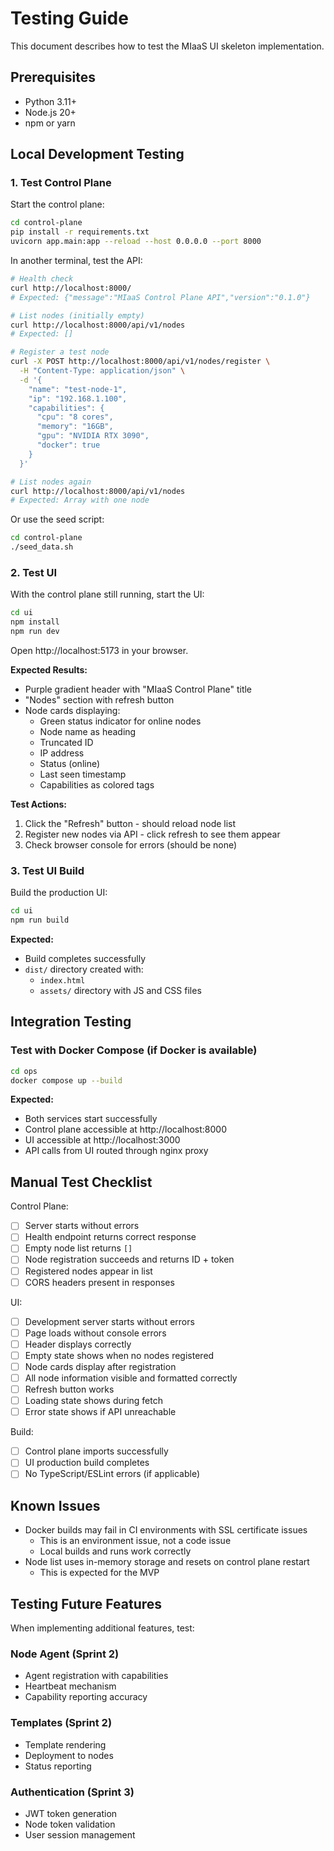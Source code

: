 # Testing Guide

This document describes how to test the MIaaS UI skeleton implementation.

## Prerequisites

- Python 3.11+
- Node.js 20+
- npm or yarn

## Local Development Testing

### 1. Test Control Plane

Start the control plane:
```bash
cd control-plane
pip install -r requirements.txt
uvicorn app.main:app --reload --host 0.0.0.0 --port 8000
```

In another terminal, test the API:
```bash
# Health check
curl http://localhost:8000/
# Expected: {"message":"MIaaS Control Plane API","version":"0.1.0"}

# List nodes (initially empty)
curl http://localhost:8000/api/v1/nodes
# Expected: []

# Register a test node
curl -X POST http://localhost:8000/api/v1/nodes/register \
  -H "Content-Type: application/json" \
  -d '{
    "name": "test-node-1",
    "ip": "192.168.1.100",
    "capabilities": {
      "cpu": "8 cores",
      "memory": "16GB",
      "gpu": "NVIDIA RTX 3090",
      "docker": true
    }
  }'

# List nodes again
curl http://localhost:8000/api/v1/nodes
# Expected: Array with one node
```

Or use the seed script:
```bash
cd control-plane
./seed_data.sh
```

### 2. Test UI

With the control plane still running, start the UI:
```bash
cd ui
npm install
npm run dev
```

Open http://localhost:5173 in your browser.

**Expected Results:**
- Purple gradient header with "MIaaS Control Plane" title
- "Nodes" section with refresh button
- Node cards displaying:
  - Green status indicator for online nodes
  - Node name as heading
  - Truncated ID
  - IP address
  - Status (online)
  - Last seen timestamp
  - Capabilities as colored tags

**Test Actions:**
1. Click the "Refresh" button - should reload node list
2. Register new nodes via API - click refresh to see them appear
3. Check browser console for errors (should be none)

### 3. Test UI Build

Build the production UI:
```bash
cd ui
npm run build
```

**Expected:**
- Build completes successfully
- `dist/` directory created with:
  - `index.html`
  - `assets/` directory with JS and CSS files

## Integration Testing

### Test with Docker Compose (if Docker is available)

```bash
cd ops
docker compose up --build
```

**Expected:**
- Both services start successfully
- Control plane accessible at http://localhost:8000
- UI accessible at http://localhost:3000
- API calls from UI routed through nginx proxy

## Manual Test Checklist

Control Plane:
- [ ] Server starts without errors
- [ ] Health endpoint returns correct response
- [ ] Empty node list returns `[]`
- [ ] Node registration succeeds and returns ID + token
- [ ] Registered nodes appear in list
- [ ] CORS headers present in responses

UI:
- [ ] Development server starts without errors
- [ ] Page loads without console errors
- [ ] Header displays correctly
- [ ] Empty state shows when no nodes registered
- [ ] Node cards display after registration
- [ ] All node information visible and formatted correctly
- [ ] Refresh button works
- [ ] Loading state shows during fetch
- [ ] Error state shows if API unreachable

Build:
- [ ] Control plane imports successfully
- [ ] UI production build completes
- [ ] No TypeScript/ESLint errors (if applicable)

## Known Issues

- Docker builds may fail in CI environments with SSL certificate issues
  - This is an environment issue, not a code issue
  - Local builds and runs work correctly
- Node list uses in-memory storage and resets on control plane restart
  - This is expected for the MVP

## Testing Future Features

When implementing additional features, test:

### Node Agent (Sprint 2)
- Agent registration with capabilities
- Heartbeat mechanism
- Capability reporting accuracy

### Templates (Sprint 2)
- Template rendering
- Deployment to nodes
- Status reporting

### Authentication (Sprint 3)
- JWT token generation
- Node token validation
- User session management
